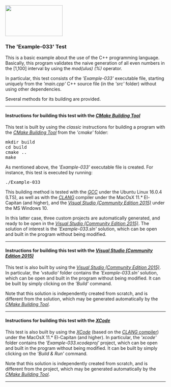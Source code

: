 <IMG src="http://davidcanino.github.io/img/logo-sun.jpg" border="0" width="180" height="97">

<H3>The 'Example-033' Test</H3>

This is a basic example about the use of the C++ programming language. Basically, this program validates the naive generation of all even numbers in the [1,100] interval by using the <i>mod(ulus) (%)</i> operator.<p>In particular, this test consists of the <i>'Example-033'</i> executable file, starting uniquely from the <i>'main.cpp'</i> C++ source file (in the <i>'src'</i> folder) without using other dependencies.<p>Several methods for its building are provided.<p><hr><p>

<h4>Instructions for building this test with the <i><A href="http://cmake.org">CMake Building Tool</A></i></h4>

This test is built by using the <i>classic</i> instructions for building a program with the <i><A href="http://cmake.org">CMake Building Tool</A></i> from the <i>'cmake'</i> folder:
<pre>mkdir build
cd build
cmake ..
make
</pre><p>As mentioned above, the <i>'Example-033'</i> executable file is created. For instance, this test is executed by running:<pre>./Example-033</pre><p>This building method is tested with the <A href="http://gcc.gnu.org/"><i>GCC</i></A> under the Ubuntu Linux 16.0.4 (LTS), as well as with the <A href="http://clang.llvm.org/"><i>CLANG</i></A> compiler under the MacOsX 11.* El-Capitan (and higher), and the <A href="http://www.visualstudio.com/"><i>Visual Studio (Community Edition 2015)</i></A> under the MS Windows 10.

In this latter case, three custom projects are automatically generated, and ready to be open in the <A href="http://www.visualstudio.com/"><i>Visual Studio (Community Edition 2015)</i></A>. The solution of interest is the <i>'Example-033.sln'</i> solution, which can be open and built in the program without being modified.<p><hr><p>

<h4>Instructions for building this test with the <i><A href="http://www.visualstudio.com/">Visual Studio (Community Edition 2015)</A></i></h4>

This test is also built by using the <A href="http://www.visualstudio.com/"><i>Visual Studio (Community Edition 2015)</i></A>. In particular, the <i>'vstudio'</i> folder contains the <i>'Example-033.sln'</i> solution, which can be open and built in the program without being modified. It can be built by simply clicking on the <i>'Build'</i> command.

Note that this solution is independently created from scratch, and is different from the solution, which may be generated automatically by the <i><A href="http://cmake.org">CMake Building Tool</A></i>.<p><hr><p>

<h4>Instructions for building this test with the <i><A href="http://developer.apple.com/xcode/">XCode</A></i></h4>

This test is also built by using the <A href="http://developer.apple.com/xcode/"><i>XCode</i></A> (based on the <A href="http://clang.llvm.org/"><i>CLANG</i> compiler</A>) under the MacOsX 11.* El-Capitan (and higher). In particular, the <i>'xcode'</i> folder contains the <i>'Example-033.xcodeproj'</i> project, which can be open and built in the program without being modified. It can be built by simply clicking on the <i>'Build & Run'</i> command.

Note that this solution is independently created from scratch, and is different from the project, which may be generated automatically by the <i><A href="http://cmake.org">CMake Building Tool</A></i>.<p><hr><p>
